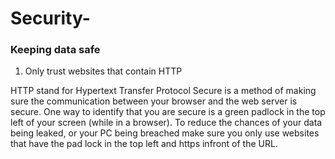 # Security-

### Keeping data safe
1. Only trust websites that contain HTTP

HTTP stand for Hypertext Transfer Protocol Secure is a method of making sure the communication between your browser and the web server is secure. One way to identify that you are secure is a green padlock in the top left of your screen (while in a browser). To reduce the chances of your data being leaked, or your PC being breached make sure you only use websites that have the pad lock in the top left and https infront of the URL.


